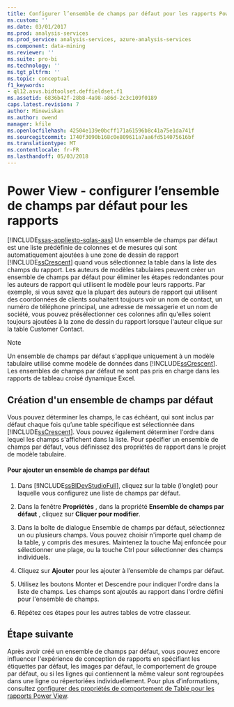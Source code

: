 ```yaml
---
title: Configurer l’ensemble de champs par défaut pour les rapports Power View | Documents Microsoft
ms.custom: ''
ms.date: 03/01/2017
ms.prod: analysis-services
ms.prod_service: analysis-services, azure-analysis-services
ms.component: data-mining
ms.reviewer: ''
ms.suite: pro-bi
ms.technology: ''
ms.tgt_pltfrm: ''
ms.topic: conceptual
f1_keywords:
- ql12.asvs.bidtoolset.deffieldset.f1
ms.assetid: 6836b42f-28b8-4a98-a86d-2c3c109f0189
caps.latest.revision: 7
author: Minewiskan
ms.author: owend
manager: kfile
ms.openlocfilehash: 42504e139e0bcff171a61596b8c41a75e1da741f
ms.sourcegitcommit: 1740f3090b168c0e809611a7aa6fd514075616bf
ms.translationtype: MT
ms.contentlocale: fr-FR
ms.lasthandoff: 05/03/2018
---
```

# <a name="power-view---configure-default-field-set-for-reports"></a>Power View - configurer l’ensemble de champs par défaut pour les rapports
[!INCLUDE[ssas-appliesto-sqlas-aas](../../includes/ssas-appliesto-sqlas-aas.md)]
  Un ensemble de champs par défaut est une liste prédéfinie de colonnes et de mesures qui sont automatiquement ajoutées à une zone de dessin de rapport [!INCLUDE[ssCrescent](../../includes/sscrescent-md.md)] quand vous sélectionnez la table dans la liste des champs du rapport. Les auteurs de modèles tabulaires peuvent créer un ensemble de champs par défaut pour éliminer les étapes redondantes pour les auteurs de rapport qui utilisent le modèle pour leurs rapports. Par exemple, si vous savez que la plupart des auteurs de rapport qui utilisent des coordonnées de clients souhaitent toujours voir un nom de contact, un numéro de téléphone principal, une adresse de messagerie et un nom de société, vous pouvez présélectionner ces colonnes afin qu'elles soient toujours ajoutées à la zone de dessin du rapport lorsque l'auteur clique sur la table Customer Contact.  
  
> [!NOTE]  
>  Un ensemble de champs par défaut s'applique uniquement à un modèle tabulaire utilisé comme modèle de données dans [!INCLUDE[ssCrescent](../../includes/sscrescent-md.md)]. Les ensembles de champs par défaut ne sont pas pris en charge dans les rapports de tableau croisé dynamique Excel.  
  
## <a name="creating-a-default-field-set"></a>Création d'un ensemble de champs par défaut  
 Vous pouvez déterminer les champs, le cas échéant, qui sont inclus par défaut chaque fois qu’une table spécifique est sélectionnée dans [!INCLUDE[ssCrescent](../../includes/sscrescent-md.md)]. Vous pouvez également déterminer l'ordre dans lequel les champs s'affichent dans la liste. Pour spécifier un ensemble de champs par défaut, vous définissez des propriétés de rapport dans le projet de modèle tabulaire.  
  
#### <a name="to-add-a-default-field-set"></a>Pour ajouter un ensemble de champs par défaut  
  
1.  Dans [!INCLUDE[ssBIDevStudioFull](../../includes/ssbidevstudiofull-md.md)], cliquez sur la table (l’onglet) pour laquelle vous configurez une liste de champs par défaut.  
  
2.  Dans la fenêtre **Propriétés** , dans la propriété **Ensemble de champs par défaut** , cliquez sur **Cliquer pour modifier**.  
  
3.  Dans la boîte de dialogue Ensemble de champs par défaut, sélectionnez un ou plusieurs champs. Vous pouvez choisir n'importe quel champ de la table, y compris des mesures. Maintenez la touche Maj enfoncée pour sélectionner une plage, ou la touche Ctrl pour sélectionner des champs individuels.  
  
4.  Cliquez sur **Ajouter** pour les ajouter à l’ensemble de champs par défaut.  
  
5.  Utilisez les boutons Monter et Descendre pour indiquer l'ordre dans la liste de champs. Les champs sont ajoutés au rapport dans l'ordre défini pour l'ensemble de champs.  
  
6.  Répétez ces étapes pour les autres tables de votre classeur.  
  
## <a name="next-step"></a>Étape suivante  
 Après avoir créé un ensemble de champs par défaut, vous pouvez encore influencer l'expérience de conception de rapports en spécifiant les étiquettes par défaut, les images par défaut, le comportement de groupe par défaut, ou si les lignes qui contiennent la même valeur sont regroupées dans une ligne ou répertoriées individuellement. Pour plus d’informations, consultez [configurer des propriétés de comportement de Table pour les rapports Power View](../../analysis-services/tabular-models/power-view-configure-table-behavior-properties-for-reports.md).  
  
  
